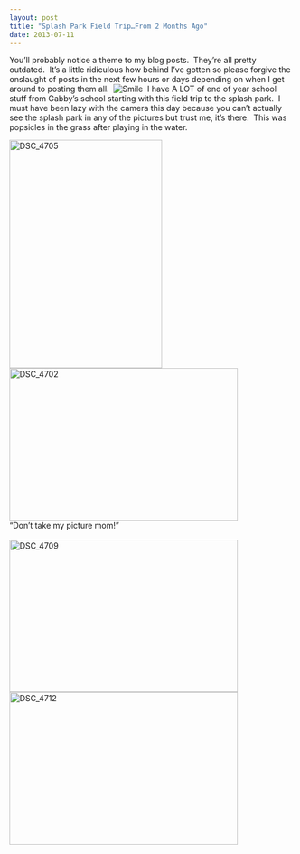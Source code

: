 ```yaml
---
layout: post
title: "Splash Park Field Trip…From 2 Months Ago"
date: 2013-07-11
---
```


<p>You’ll probably notice a theme to my blog posts.&#160; They’re all pretty outdated.&#160; It’s a little ridiculous how behind I’ve gotten so please forgive the onslaught of posts in the next few hours or days depending on when I get around to posting them all.&#160; <img style="border-bottom-style: none; border-left-style: none; border-top-style: none; border-right-style: none" class="wlEmoticon wlEmoticon-smile" alt="Smile" src="http://www.thepaladinos.com/image.axd?picture=Windows-Live-Writer/Splash-Park/48DA2D79/wlEmoticon-smile.png" />&#160; I have A LOT of end of year school stuff from Gabby’s school starting with this field trip to the splash park.&#160; I must have been lazy with the camera this day because you can’t actually see the splash park in any of the pictures but trust me, it’s there.&#160; This was popsicles in the grass after playing in the water. </p>  <p><a href="http://www.thepaladinos.com/image.axd?picture=Windows-Live-Writer/Splash-Park/1D959672/DSC_4705.jpg" target="_blank"><img style="background-image: none; border-right-width: 0px; padding-left: 0px; padding-right: 0px; display: inline; border-top-width: 0px; border-bottom-width: 0px; border-left-width: 0px; padding-top: 0px" title="DSC_4705" border="0" alt="DSC_4705" src="http://www.thepaladinos.com/image.axd?picture=Windows-Live-Writer/Splash-Park/4650FBBB/DSC_4705_thumb.jpg" width="270" height="404" /></a><a href="http://www.thepaladinos.com/image.axd?picture=Windows-Live-Writer/Splash-Park/1380F547/DSC_4702.jpg" target="_blank"><img style="background-image: none; border-bottom: 0px; border-left: 0px; margin: 0px; padding-left: 0px; padding-right: 0px; display: inline; border-top: 0px; border-right: 0px; padding-top: 0px" title="DSC_4702" border="0" alt="DSC_4702" src="http://www.thepaladinos.com/image.axd?picture=Windows-Live-Writer/Splash-Park/1666342D/DSC_4702_thumb.jpg" width="404" height="270" /></a>    <br />“Don’t take my picture mom!”    <br />    <br /><a href="http://www.thepaladinos.com/image.axd?picture=Windows-Live-Writer/Splash-Park/158DCE43/DSC_4709.jpg" target="_blank"><img style="background-image: none; border-bottom: 0px; border-left: 0px; margin: 0px; padding-left: 0px; padding-right: 0px; display: inline; border-top: 0px; border-right: 0px; padding-top: 0px" title="DSC_4709" border="0" alt="DSC_4709" src="http://www.thepaladinos.com/image.axd?picture=Windows-Live-Writer/Splash-Park/2B2806E0/DSC_4709_thumb.jpg" width="404" height="270" /></a><a href="http://www.thepaladinos.com/image.axd?picture=Windows-Live-Writer/Splash-Park/4A6AADB3/DSC_4712.jpg" target="_blank"><img style="background-image: none; border-bottom: 0px; border-left: 0px; margin: 0px; padding-left: 0px; padding-right: 0px; display: inline; border-top: 0px; border-right: 0px; padding-top: 0px" title="DSC_4712" border="0" alt="DSC_4712" src="http://www.thepaladinos.com/image.axd?picture=Windows-Live-Writer/Splash-Park/419AA567/DSC_4712_thumb.jpg" width="404" height="270" /></a></p>

